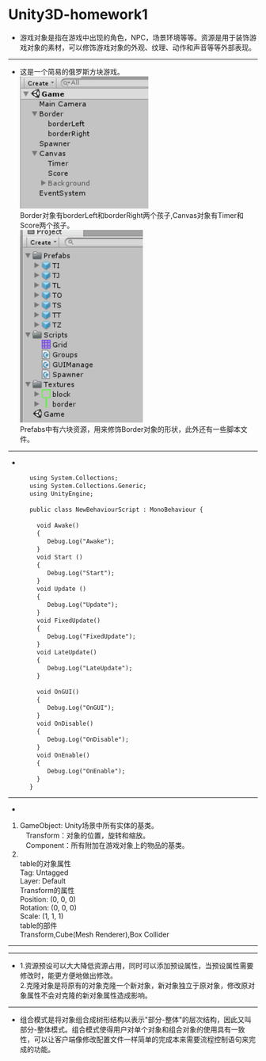 # Unity3D-homework1
* 游戏对象是指在游戏中出现的角色，NPC，场景环境等等。资源是用于装饰游戏对象的素材，可以修饰游戏对象的外观、纹理、动作和声音等等外部表现。
***
* 这是一个简易的俄罗斯方块游戏。<br/>
![](https://github.com/L1997YM/Unity3D-homework1/blob/master/tetrisL_gameobject.png)<br/>
Border对象有borderLeft和borderRight两个孩子,Canvas对象有Timer和Score两个孩子。<br/>
![](https://github.com/L1997YM/Unity3D-homework1/blob/master/tetrisL_assets.png)<br/>
Prefabs中有六块资源，用来修饰Border对象的形状，此外还有一些脚本文件。<br/>
***
* 
~~~
      using System.Collections;
      using System.Collections.Generic;
      using UnityEngine;

      public class NewBehaviourScript : MonoBehaviour {

        void Awake()
        {
           Debug.Log("Awake");
        }
        void Start () 
        {
           Debug.Log("Start");
        }
        void Update () 
        {
           Debug.Log("Update");
        }
        void FixedUpdate()
        {
           Debug.Log("FixedUpdate");
        }
        void LateUpdate()
        {
           Debug.Log("LateUpdate");
        }

        void OnGUI()
        {
           Debug.Log("OnGUI");
        }
        void OnDisable()
        {
           Debug.Log("OnDisable");
        }
        void OnEnable()
        {
           Debug.Log("OnEnable");
        }
      }
~~~
***
* 
 1. GameObject: Unity场景中所有实体的基类。<br/>
    Transform：对象的位置，旋转和缩放。<br/>
    Component：所有附加在游戏对象上的物品的基类。<br/>
 2. <br/>
    table的对象属性 <br/>
    Tag: Untagged <br/>
    Layer: Default <br/>
    Transform的属性 <br/>
    Position: (0, 0, 0) <br/>
    Rotation: (0, 0, 0) <br/>
    Scale: (1, 1, 1) <br/>
    table的部件 <br/>
    Transform,Cube(Mesh Renderer),Box Collider <br/>
    
***
***
* 1.资源预设可以大大降低资源占用，同时可以添加预设属性，当预设属性需要修改时，能更方便地做出修改。<br/>
  2.克隆对象是将原有的对象克隆一个新对象，新对象独立于原对象，修改原对象属性不会对克隆的新对象属性造成影响。

***
* 组合模式是将对象组合成树形结构以表示"部分-整体"的层次结构，因此又叫部分-整体模式。组合模式使得用户对单个对象和组合对象的使用具有一致性，可以让客户端像修改配置文件一样简单的完成本来需要流程控制语句来完成的功能。
